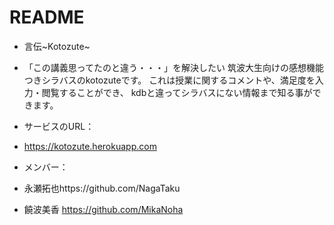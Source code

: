 # README

* 言伝~Kotozute~

* 「この講義思ってたのと違う・・・」を解決したい
    筑波大生向けの感想機能つきシラバスのkotozuteです。
    これは授業に関するコメントや、満足度を入力・閲覧することができ、
    kdbと違ってシラバスにない情報まで知る事ができます。

* サービスのURL：
* https://kotozute.herokuapp.com

* メンバー：
* 永瀬拓也https://github.com/NagaTaku
* 饒波美香 https://github.com/MikaNoha
